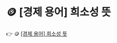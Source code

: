 # 🪙 [경제 용어] 희소성 뜻


 :point_right: 🪙 <a href='https://finrel.tistory.com/entry/%F0%9F%AA%99-%EA%B2%BD%EC%A0%9C-%EC%9A%A9%EC%96%B4-%ED%9D%AC%EC%86%8C%EC%84%B1-%EB%9C%BB' target='_blank'>[경제 용어] 희소성 뜻</a>
